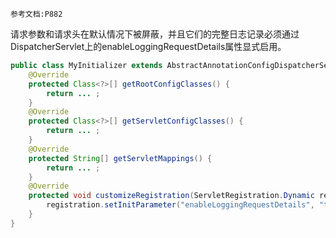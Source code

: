 	参考文档:P882

请求参数和请求头在默认情况下被屏蔽，并且它们的完整日志记录必须通过DispatcherServlet上的enableLoggingRequestDetails属性显式启用。

```java
public class MyInitializer extends AbstractAnnotationConfigDispatcherServletInitializer {
	@Override 
	protected Class<?>[] getRootConfigClasses() { 
		return ... ; 
	} 
	@Override 
	protected Class<?>[] getServletConfigClasses() { 
		return ... ;
	}  
	@Override 
	protected String[] getServletMappings() {
		return ... ;
	}  
	@Override 
	protected void customizeRegistration(ServletRegistration.Dynamic registration) { 
		registration.setInitParameter("enableLoggingRequestDetails", "true");
	}
}
```
